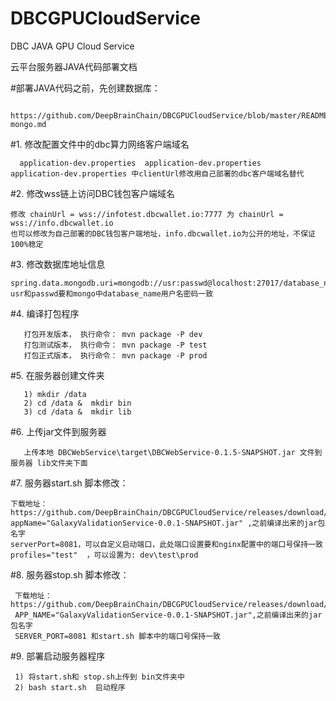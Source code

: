 # DBCGPUCloudService
DBC  JAVA GPU Cloud Service

云平台服务器JAVA代码部署文档

#部署JAVA代码之前，先创建数据库：
```shell
  https://github.com/DeepBrainChain/DBCGPUCloudService/blob/master/README-mongo.md
```
#1. 修改配置文件中的dbc算力网络客户端域名
```shell
  application-dev.properties  application-dev.properties   application-dev.properties 中clientUrl修改用自己部署的dbc客户端域名替代
  ```
#2. 修改wss链上访问DBC钱包客户端域名
  ```shell
  修改 chainUrl = wss://infotest.dbcwallet.io:7777 为 chainUrl = wss://info.dbcwallet.io
  也可以修改为自己部署的DBC钱包客户端地址，info.dbcwallet.io为公开的地址，不保证100%稳定
  ```
#3. 修改数据库地址信息
  ```shell
  spring.data.mongodb.uri=mongodb://usr:passwd@localhost:27017/database_name
  usr和passwd要和mongo中database_name用户名密码一致
  ```
#4. 编译打包程序
```shell
   打包开发版本， 执行命令： mvn package -P dev
   打包测试版本， 执行命令： mvn package -P test
   打包正式版本， 执行命令： mvn package -P prod
```
#5. 在服务器创建文件夹
```shell
   1) mkdir /data
   2) cd /data &  mkdir bin
   3) cd /data &  mkdir lib
 ```
#6. 上传jar文件到服务器
```shell
   上传本地 DBCWebService\target\DBCWebService-0.1.5-SNAPSHOT.jar 文件到服务器 lib文件夹下面
 ```
#7. 服务器start.sh 脚本修改：
   ```shell
   下载地址：https://github.com/DeepBrainChain/DBCGPUCloudService/releases/download/v0.0.1/start.sh
   appName="GalaxyValidationService-0.0.1-SNAPSHOT.jar" ,之前编译出来的jar包名字
   serverPort=8081，可以自定义启动端口，此处端口设置要和nginx配置中的端口号保持一致
   profiles="test"  ，可以设置为: dev\test\prod
   ```
   
#8. 服务器stop.sh 脚本修改：
  ```shell
   下载地址：https://github.com/DeepBrainChain/DBCGPUCloudService/releases/download/v0.0.1/stop.sh
   APP_NAME="GalaxyValidationService-0.0.1-SNAPSHOT.jar",之前编译出来的jar包名字
   SERVER_PORT=8081 和start.sh 脚本中的端口号保持一致
   ```
#9. 部署启动服务器程序
  ```shell
   1) 将start.sh和 stop.sh上传到 bin文件夹中   
   2) bash start.sh  启动程序
   ```